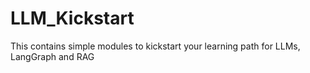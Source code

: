 # LLM_Kickstart
This contains simple modules to kickstart your learning path for LLMs, LangGraph and RAG
